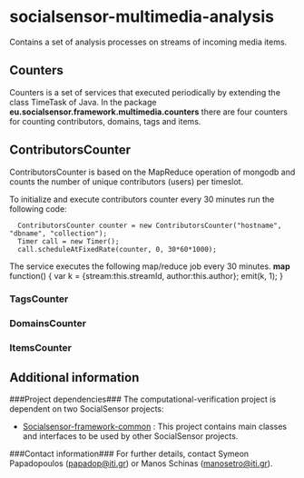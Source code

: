 socialsensor-multimedia-analysis
================================

Contains a set of analysis processes on streams of incoming media items.

<h2>Counters</h2>
<p> Counters is a set of services that executed periodically by extending the class TimeTask of Java. In the package <b>eu.socialsensor.framework.multimedia.counters</b> there are four counters for counting contributors, domains, tags and items. 

</p>

<h2>ContributorsCounter</h2>
ContributorsCounter is based on the MapReduce operation of mongodb and counts the number of unique contributors (users) per timeslot.  

To initialize and execute contributors counter every 30 minutes run the following code:

      ContributorsCounter counter = new ContributorsCounter("hostname", "dbname", "collection");
      Timer call = new Timer();
      call.scheduleAtFixedRate(counter, 0, 30*60*1000);

The service executes the following map/reduce job every 30 minutes. 
<b>map</b>
      function() { 
	      var k = {stream:this.streamId, author:this.author}; 
            emit(k, 1);
      }
      
<h3>TagsCounter</h3>


<h3>DomainsCounter</h3>


<h3>ItemsCounter</h3>








Additional information
------------------------
###Project dependencies###
The computational-verification project is dependent on two SocialSensor projects:
* [Socialsensor-framework-common](https://github.com/socialsensor/socialsensor-framework-common) : This project contains main classes and interfaces to be used by other SocialSensor projects.

###Contact information###
For further details, contact Symeon Papadopoulos (papadop@iti.gr) or Manos Schinas (manosetro@iti.gr).
